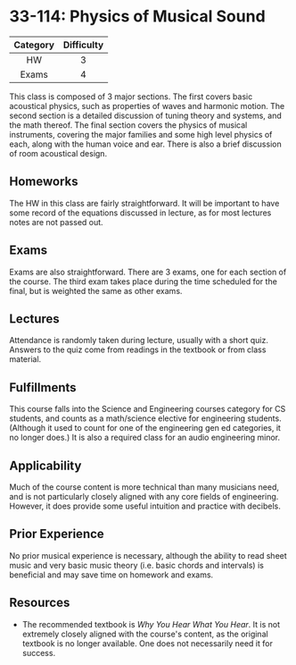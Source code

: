 # 33-114: Physics of Musical Sound

| Category | Difficulty |
|:-:       | :-:        |
| HW       | 3          |
| Exams    | 4          |

This class is composed of 3 major sections. The first covers basic acoustical physics, such as properties of waves and  harmonic motion. The second section is a detailed discussion of tuning theory and systems, and the math thereof. The final section covers the physics of musical instruments, covering the major families and some high level physics of each, along with the human voice and ear. There is also a brief discussion of room acoustical design. 

## Homeworks

The HW in this class are fairly straightforward. It will be important to have some record of the equations discussed in lecture, as for most lectures notes are not passed out.

## Exams

Exams are also straightforward. There are 3 exams, one for each section of the course. The third exam takes place during the time scheduled for the final, but is weighted the same as other exams. 

## Lectures

Attendance is randomly taken during lecture, usually with a short quiz. Answers to the quiz come from readings in the textbook or from class material.

## Fulfillments
 
This course falls into the Science and Engineering courses category for CS students, and counts as a math/science elective for engineering students. (Although it used to count for one of the engineering gen ed categories, it no longer does.) It is also a required class for an audio engineering minor. 

## Applicability

Much of the course content is more technical than many musicians need, and is not particularly closely aligned with any core fields of engineering. However, it does provide some useful intuition and practice with decibels. 

## Prior Experience

No prior musical experience is necessary, although the ability to read sheet music and very basic music theory (i.e. basic chords and intervals) is beneficial and may save time on homework and exams. 

## Resources

- The recommended textbook is _Why You Hear What You Hear_. It is not extremely closely aligned with the course's content, as the original textbook is no longer available. One does not necessarily need it for success. 